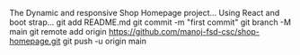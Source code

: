  The Dynamic and responsive Shop Homepage project... Using React and boot strap...
 git add README.md
git commit -m "first commit"
git branch -M main
git remote add origin https://github.com/manoj-fsd-csc/shop-homepage.git
git push -u origin main